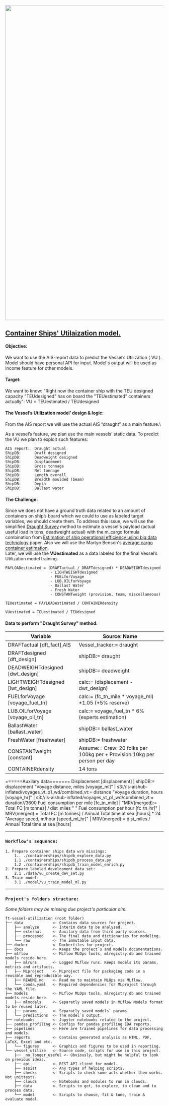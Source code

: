 
<img src="https://467222-1467340-raikfcquaxqncofqfm.stackpathdns.com/wp-content/uploads/2015/02/Singapore-Strait-4-e1606112480649-780x470.jpg" width="1000">

##  [Container Ships' Utilaization model.](https://www.notion.so/Vessels-utilization-modeling-2310ae81c4d140a99806e13614e7bd96)

#### Objective:
We want to use the AIS-report data to predict the Vessel’s Utilization ( VU ).
Model should have personal API for input.
Model's output will be used as income feature for other models.

#### Target:
We want to know: "Right now the container ship with the TEU designed capacity "TEUdesigned" has on board the "TEUestimated" containers actually":
    VU = TEUestimated / TEUdesigned

#### The Vessel’s Utilization model’ design & logic:
From the AIS report we will use the actual AIS “draught” as a main feature.\

As a vessel’s feature, we plan use the main vessels’ static data.
To predict the VU we plan to exploit such features:

    AIS report:  Draught actual
    ShipDB:      Draft designed
    ShipDB:      Deadweight designed
    ShipDB:      Displacement
    ShipDB:      Gross tonnage
    ShipDB:      Net tonnage
    ShipDB:      Length overall
    ShipDB:      Breadth moulded (beam)
    ShipDB:      Depth
    ShipDB:      Ballast water

#### The Challenge:
Since we does not have a ground truth data related to an amount of containers on ship’s board which we could to use as labeled target variables, we should create them.
To address this issue, we will use the simplified [Draught Survey](https://www.notion.so/Manuals-76a484a882464a5ba3a1f703993b3a28#6b869a2f40b340cd9ff70caf326cdccc) method to estimate a vessel's payload (actual useful load in tons, deadweight actual) with the m_cargo formula combination from [Estimation of ship operational efficiency using big data technology](https://www.notion.so/Academic-Research-6d59b40a710a4f8b93857831697d21a1#8ee1a36be12f4d4bb530b456ab7ab7fa) paper.
Also we will use the Martyn Benson's [average cargo container estimation](https://www.quora.com/How-full-is-the-average-cargo-container-when-it-is-shipped-overseas).\
Later, we will use the __VUestimated__ as a data labeled for the final Vessel’s Utilization model training.

    PAYLOADestimated = (DRAFTactual / DRAFTdesigned) * DEADWEIGHTdesigned
                        - LIGHTWEIGHTdesigned
                        - FUELforVoyage
                        - LUB.OILforVoyage
                        - Ballast Water
                        - Fresh Water
                        - CONSTANTweight (provision, team, miscellaneous)

    TEUestimated = PAYLOADestimated / CONTAINERdensity

    VUestimated = TEUestimated / TEUdesigned

#### Data to perform "Draught Survey" method:
Variable  | Source: Name
------------- | -------------
DRAFTactual [dft_fact],AIS | Vessel_tracker:= draught
DRAFTdesigned [dft_design] | shipDB:= draught
DEADWEIGHTdesigned [dwt_design] | shipDB:= deadweight
LIGHTWEIGHTdesigned [lwt_design] | calc:= (displacement - dwt_design)
FUELforVoyage [voyage_fuel_tn] | calc:= (fc_tn_mile * voyage_ml) *1.05 (+5% reserve)
LUB.OILforVoyage [voyage_oil_tn] | calc:= voyage_fuel_tn * 6% (experts estimation)
BallastWater [ballast_water] | shipDB:= ballast_water
FreshWater [freshwater] | shipDB:= freshwater
CONSTANTweight [constant] | Assume:= Crew: 20 folks per 100kg per + Provision:10kg per person per day
CONTAINERdensity | 14 tons
======Auxilary data=======
Displacement [displacement] | shipDB:= displacement
"Voyage distance, miles [voyage_ml]" | s3://ls-aishub-inflated/voyages_vt_p1_wd/combined_vt:= distance
"Voyage duration, hours [voyage_hr]" | s3://ls-aishub-inflated/voyages_vt_p1_wd/combined_vt:= duration//3600
Fuel consumption per mile [fc_tn_mile] | "MRV(merged):= Total FC [m tonnes] / dist_miles "
" Fuel consumption per hour [fc_tn_hr]" | MRV(merged):= Total FC [m tonnes] / Annual Total time at sea [hours] * 24
"Average speed, m/hour [speed_ml_hr]" | MRV(merged):= dist_miles / Annual Total time at sea [hours]

----
### `Workflow's sequence:`
    1. Prepare container ships data w/o missings:
        1.. ./containerships/shipdb_explore_data.py
        1.1 ./containerships/shipdb_process_data.py
        1.2 ./containerships/shipdb_train_model_enrich.py
    2. Prepare labeled development data set:
        2.1 ./data/vu_create_dev_set.py
    3. Train model:
        3.1 ./model/vu_train_model_ml.py

----

### `Project's folders structure:`
_Some folders may be missing due project's particular aim._
```
ft-vessel-utilization (root folder)
├── data             <- Contains data sources for project.
│   ├── analyze      <- Interim data to be analyzed.
│   ├── external     <- Auxilary data from third party sources.
│   ├── processed    <- The final data and dictionaries for modeling.
│   └── raw          <- The immutable input data.
├── docker           <- Dockerfiles for project.
├── docs             <- Keeps the project`s and models documentations.
├── mlflow           <- MLflow MLOps tools, mlregistry.db and trained models reside here.
│   ├── mlruns       <- Logged MLflow runs. Keeps models its params, metrics and artifacts.
│   ├── MLproject    <- MLproject file for packaging code in a reusable and reproducible way.
│   ├── README.md    <- Read me to maintain MLOps via MLflow.
│   └── conda.yaml   <- Required dependencies for MLproject through the YAML file.
├── models           <- MLflow MLOps tools, mlregistry.db and trained models reside here.
│   ├── mlmodels     <- Separatly saved models in MLflow Models format to be reused later.
│   ├── params       <- Separatly saved models` params.
│   └── predictions  <- The model`s output.
├── notebooks        <- Jupyter notebooks related to the project.
├── pandas_profiling <- Configs for pandas_profiling EDA reports.
├── pipelines        <- Here are trained pipelines for data processing and models.
├── reports          <- Contains generated analysis as HTML, PDF, LaTeX, Excel and etc.
│   └── figures      <- Graphics and figures to be used in reporting.
└── vessel_utilize   <- Source code, scripts for use in this project.
    ├── _no_longer_useful <- Obviously, but might be helpful to look on previous ideas.
    ├── api          <- REST API client for model.
    ├── assist       <- Any types of helping scripts.
    ├── checks       <- Scripts to check some acts whether them works. Not unittests.
    ├── clouds       <- Notebooks and modules to run in clouds.
    ├── data         <- Scripts to get, to explore, to clean and to process data.
    └── model        <- Scripts to choose, fit & tune, train & evaluate model.
```
